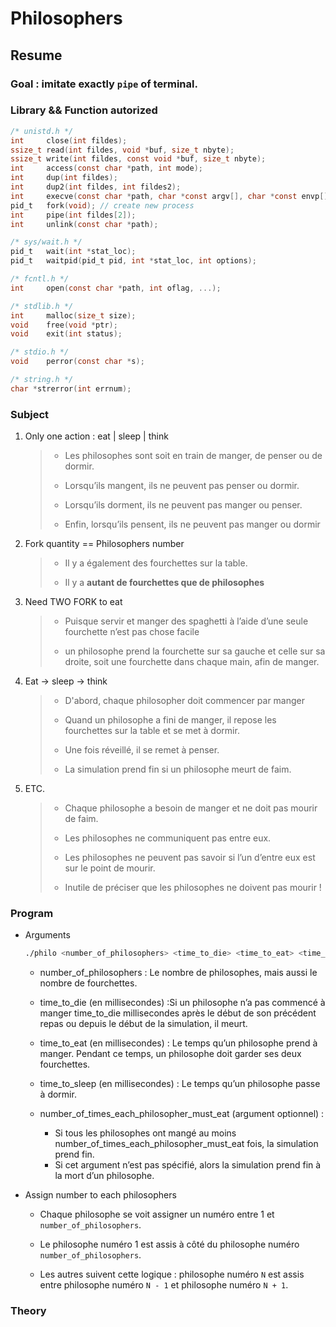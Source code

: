 # Philosophers

## Resume

### Goal : imitate exactly `pipe` of terminal.

### Library && Function autorized

```c
/* unistd.h */
int		close(int fildes);
ssize_t read(int fildes, void *buf, size_t nbyte);
ssize_t write(int fildes, const void *buf, size_t nbyte);
int		access(const char *path, int mode);
int		dup(int fildes);
int		dup2(int fildes, int fildes2);
int		execve(const char *path, char *const argv[], char *const envp[]);
pid_t	fork(void); // create new process
int		pipe(int fildes[2]);
int		unlink(const char *path);

/* sys/wait.h */
pid_t	wait(int *stat_loc);
pid_t	waitpid(pid_t pid, int *stat_loc, int options);

/* fcntl.h */
int		open(const char *path, int oflag, ...);

/* stdlib.h */
int		malloc(size_t size);
void	free(void *ptr);
void	exit(int status);

/* stdio.h */
void	perror(const char *s);

/* string.h */
char *strerror(int errnum);

```

### Subject

1. Only one action : eat | sleep | think

   > - Les philosophes sont soit en train de manger, de penser ou de dormir.
   >
   > - Lorsqu’ils mangent, ils ne peuvent pas penser ou dormir.
   >
   > - Lorsqu’ils dorment, ils ne peuvent pas manger ou penser.
   >
   > - Enfin, lorsqu’ils pensent, ils ne peuvent pas manger ou dormir

2. Fork quantity == Philosophers number

   > - Il y a également des fourchettes sur la table.
   >
   > - Il y a <strong>autant de fourchettes que de philosophes</strong>

3. Need TWO FORK to eat

   > - Puisque servir et manger des spaghetti à l’aide d’une seule fourchette n’est pas chose facile
   >
   > - un philosophe prend la fourchette sur sa gauche et celle sur sa droite, soit une fourchette dans chaque main, afin de manger.

4. Eat -> sleep -> think

   > - D'abord, chaque philosopher doit commencer par manger
   >
   > - Quand un philosophe a fini de manger, il repose les fourchettes sur la table et se met à dormir.
   >
   > - Une fois réveillé, il se remet à penser.
   >
   > - La simulation prend fin si un philosophe meurt de faim.

5. ETC.

   > - Chaque philosophe a besoin de manger et ne doit pas mourir de faim.
   >
   > - Les philosophes ne communiquent pas entre eux.
   >
   > - Les philosophes ne peuvent pas savoir si l’un d’entre eux est sur le point de mourir.
   >
   > - Inutile de préciser que les philosophes ne doivent pas mourir !

### Program

- Arguments

  ```bash
  ./philo <number_of_philosophers> <time_to_die> <time_to_eat> <time_to_sleep> [number_of_times_each_philosopher_must_eat]
  ```

  - number_of_philosophers : Le nombre de philosophes, mais aussi le nombre de fourchettes.

  - time_to_die (en millisecondes) :Si un philosophe n’a pas commencé à manger time_to_die millisecondes après le début de son précédent repas ou depuis le début de la simulation, il meurt.

  - time_to_eat (en millisecondes) : Le temps qu’un philosophe prend à manger. Pendant ce temps, un philosophe doit garder ses deux fourchettes.

  - time_to_sleep (en millisecondes) : Le temps qu’un philosophe passe à dormir.

  - number_of_times_each_philosopher_must_eat (argument optionnel) :
    - Si tous les philosophes ont mangé au moins number_of_times_each_philosopher_must_eat fois, la simulation prend fin.
    - Si cet argument n’est pas spécifié, alors la simulation prend fin à la mort d’un philosophe.

- Assign number to each philosophers

  - Chaque philosophe se voit assigner un numéro entre 1 et `number_of_philosophers`.

  - Le philosophe numéro 1 est assis à côté du philosophe numéro `number_of_philosophers`.

  - Les autres suivent cette logique : philosophe numéro `N` est assis entre philosophe numéro `N - 1` et philosophe numéro `N + 1`.

### Theory
